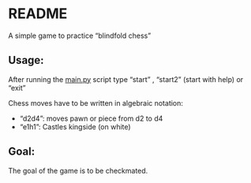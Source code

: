 # README

A simple game to practice “blindfold chess”

## Usage:

After running the [main.py](http://main.py) script type “start” , “start2” (start with help) or “exit”

Chess moves have to be written in algebraic notation:

- “d2d4”: moves pawn or piece from d2 to d4
- “e1h1”: Castles kingside (on white)

## Goal:

The goal of the game is to be checkmated.